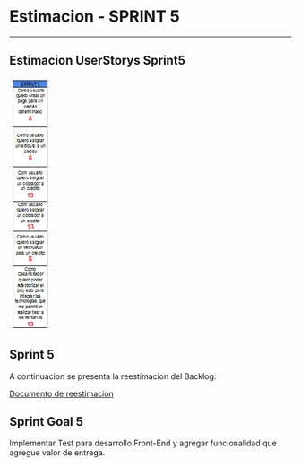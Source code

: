 
# Estimacion - SPRINT 5
***

## Estimacion UserStorys Sprint5

![Grafico de tiempo de trabajo realizado](https://github.com/PLATYPUSCO007/CrediHogAR-Backend/blob/master/Iteraciones/Iteracion%204/Imagenes/Sprint4.JPG)


## Sprint 5 

A continuacion se presenta la reestimacion del Backlog:

[Documento de reestimacion](https://github.com/PLATYPUSCO007/CrediHogAR-Backend/blob/master/Iteraciones/Iteracion%204/UserStoryMapping/UserStoryMappingRESG.pdf)
 

## Sprint Goal 5

Implementar Test para desarrollo Front-End y agregar funcionalidad que agregue valor de entrega.
